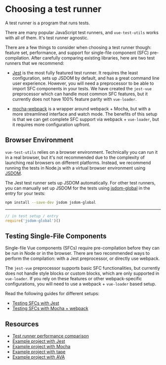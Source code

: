 # Choosing a test runner

A test runner is a program that runs tests.

There are many popular JavaScript test runners, and `vue-test-utils` works with all of them. It's test runner agnostic.

There are a few things to consider when choosing a test runner though: feature set, performance, and support for single-file component (SFC) pre-compilation. After carefully comparing existing libraries, here are two test runners that we recommend:

- [Jest](https://facebook.github.io/jest/docs/en/getting-started.html#content) is the most fully featured test runner. It requires the least configuration, sets up JSDOM by default, and has a great command line user experience. However, you will need a preprocessor to be able to import SFC components in your tests. We have created the `jest-vue` preprocessor which can handle most common SFC features, but it currently does not have 100% feature parity with `vue-loader`.

- [mocha-webpack](https://github.com/zinserjan/mocha-webpack) is a wrapper around webpack + Mocha, but with a more streamlined interface and watch mode. The benefits of this setup is that we can get complete SFC support via webpack + `vue-loader`, but it requires more configuration upfront.

## Browser Environment

`vue-test-utils` relies on a browser environment. Technically you can run it in a real browser, but it's not recommended due to the complexity of launching real browsers on different platforms. Instead, we recommend running the tests in Node.js with a virtual browser environment using [JSDOM](https://github.com/tmpvar/jsdom).

The Jest test runner sets up JSDOM automatically. For other test runners, you can manually set up JSDOM for the tests using [jsdom-global](https://github.com/rstacruz/jsdom-global) in the entry for your tests:

``` bash
npm install --save-dev jsdom jsdom-global
```
---
``` js
// in test setup / entry
require('jsdom-global')()
```

## Testing Single-File Components

Single-file Vue components (SFCs) require pre-compilation before they can be run in Node or in the browser. There are two recommended ways to perform the compilation: with a Jest preprocessor, or directly use webpack.

The `jest-vue` preprocessor supports basic SFC functionalities, but currently does not handle style blocks or custom blocks, which are only supported in `vue-loader`. If you rely on these features or other webpack-specific configurations, you will need to use a webpack + `vue-loader` based setup.

Read the following guides for different setups:

- [Testing SFCs with Jest](./guides/testing-SFCs-with-jest.md)
- [Testing SFCs with Mocha + webpack](./guides/testing-SFCs-with-mocha-webpack.md)

## Resources

- [Test runner performance comparison](https://github.com/eddyerburgh/vue-unit-test-perf-comparison)
- [Example project with Jest](https://github.com/eddyerburgh/vue-test-utils-jest-example)
- [Example project with Mocha](https://github.com/eddyerburgh/vue-test-utils-mocha-example)
- [Example project with tape](https://github.com/eddyerburgh/vue-test-utils-tape-example)
- [Example project with AVA](https://github.com/eddyerburgh/vue-test-utils-ava-example)
